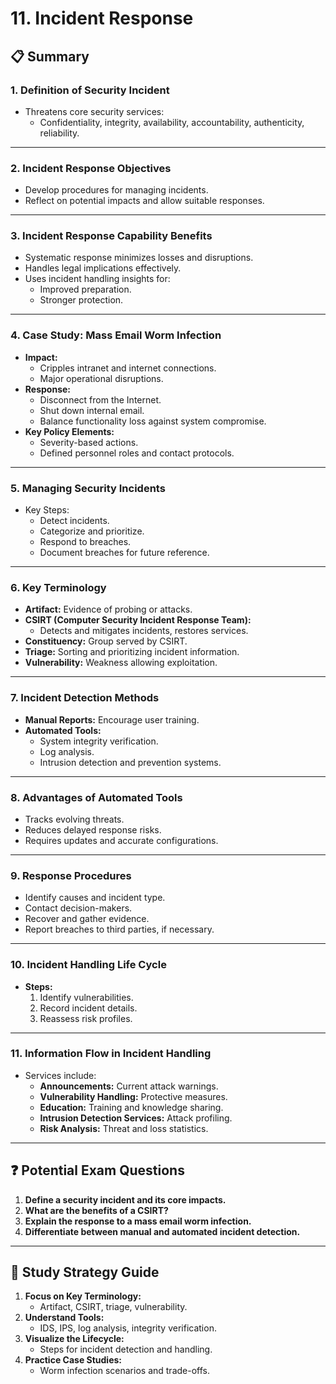 # 11. Incident Response

## 📋 Summary

### 1. **Definition of Security Incident**
- Threatens core security services:
  - Confidentiality, integrity, availability, accountability, authenticity, reliability.

---

### 2. **Incident Response Objectives**
- Develop procedures for managing incidents.
- Reflect on potential impacts and allow suitable responses.

---

### 3. **Incident Response Capability Benefits**
- Systematic response minimizes losses and disruptions.
- Handles legal implications effectively.
- Uses incident handling insights for:
  - Improved preparation.
  - Stronger protection.

---

### 4. **Case Study: Mass Email Worm Infection**
- **Impact:**
  - Cripples intranet and internet connections.
  - Major operational disruptions.
- **Response:**
  - Disconnect from the Internet.
  - Shut down internal email.
  - Balance functionality loss against system compromise.
- **Key Policy Elements:**
  - Severity-based actions.
  - Defined personnel roles and contact protocols.

---

### 5. **Managing Security Incidents**
- Key Steps:
  - Detect incidents.
  - Categorize and prioritize.
  - Respond to breaches.
  - Document breaches for future reference.

---

### 6. **Key Terminology**
- **Artifact:** Evidence of probing or attacks.
- **CSIRT (Computer Security Incident Response Team):**
  - Detects and mitigates incidents, restores services.
- **Constituency:** Group served by CSIRT.
- **Triage:** Sorting and prioritizing incident information.
- **Vulnerability:** Weakness allowing exploitation.

---

### 7. **Incident Detection Methods**
- **Manual Reports:** Encourage user training.
- **Automated Tools:**
  - System integrity verification.
  - Log analysis.
  - Intrusion detection and prevention systems.

---

### 8. **Advantages of Automated Tools**
- Tracks evolving threats.
- Reduces delayed response risks.
- Requires updates and accurate configurations.

---

### 9. **Response Procedures**
- Identify causes and incident type.
- Contact decision-makers.
- Recover and gather evidence.
- Report breaches to third parties, if necessary.

---

### 10. **Incident Handling Life Cycle**
- **Steps:**
  1. Identify vulnerabilities.
  2. Record incident details.
  3. Reassess risk profiles.

---

### 11. **Information Flow in Incident Handling**
- Services include:
  - **Announcements:** Current attack warnings.
  - **Vulnerability Handling:** Protective measures.
  - **Education:** Training and knowledge sharing.
  - **Intrusion Detection Services:** Attack profiling.
  - **Risk Analysis:** Threat and loss statistics.

---

## ❓ Potential Exam Questions

1. **Define a security incident and its core impacts.**
2. **What are the benefits of a CSIRT?**
3. **Explain the response to a mass email worm infection.**
4. **Differentiate between manual and automated incident detection.**

---

## 📝 Study Strategy Guide

1. **Focus on Key Terminology:**
   - Artifact, CSIRT, triage, vulnerability.
2. **Understand Tools:**
   - IDS, IPS, log analysis, integrity verification.
3. **Visualize the Lifecycle:**
   - Steps for incident detection and handling.
4. **Practice Case Studies:**
   - Worm infection scenarios and trade-offs.

